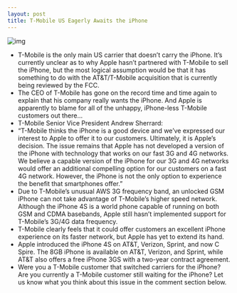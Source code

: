 ```yaml
---
layout: post
title: T-Mobile US Eagerly Awaits the iPhone
---
```

![img](http://media.idownloadblog.com/wp-content/uploads/2011/10/t-mobile-line.jpg)
* T-Mobile is the only main US carrier that doesn’t carry the iPhone. It’s currently unclear as to why Apple hasn’t partnered with T-Mobile to sell the iPhone, but the most logical assumption would be that it has something to do with the AT&T/T-Mobile acquisition that is currently being reviewed by the FCC.
* The CEO of T-Mobile has gone on the record time and time again to explain that his company really wants the iPhone. And Apple is apparently to blame for all of the unhappy, iPhone-less T-Mobile customers out there…
* T-Mobile Senior Vice President Andrew Sherrard:
* “T-Mobile thinks the iPhone is a good device and we’ve expressed our interest to Apple to offer it to our customers. Ultimately, it is Apple’s decision. The issue remains that Apple has not developed a version of the iPhone with technology that works on our fast 3G and 4G networks. We believe a capable version of the iPhone for our 3G and 4G networks would offer an additional compelling option for our customers on a fast 4G network. However, the iPhone is not the only option to experience the benefit that smartphones offer.”
* Due to T-Mobile’s unusual AWS 3G frequency band, an unlocked GSM iPhone can not take advantage of T-Mobile’s higher speed network. Although the iPhone 4S is a world phone capable of running on both GSM and CDMA basebands, Apple still hasn’t implemented support for T-Mobile’s 3G/4G data frequency.
* T-Mobile clearly feels that it could offer customers an excellent iPhone experience on its faster network, but Apple has yet to extend its hand.
* Apple introduced the iPhone 4S on AT&T, Verizon, Sprint, and now C Spire. The 8GB iPhone is available on AT&T, Verizon, and Sprint, while AT&T also offers a free iPhone 3GS with a two-year contract agreement.
* Were you a T-Mobile customer that switched carriers for the iPhone? Are you currently a T-Mobile customer still waiting for the iPhone? Let us know what you think about this issue in the comment section below.

